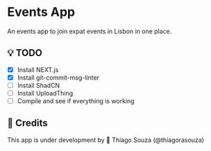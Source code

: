 # Events App

An events app to join expat events in Lisbon in one place.

## :bulb: TODO

- [x] Install NEXT.js
- [x] Install git-commit-msg-linter
- [ ] Install ShadCN
- [ ] Install UploadThing
- [ ] Compile and see if everything is working

## :wrench: Credits
This app is under development by :rocket: Thiago Souza (@thiagorasouza)
